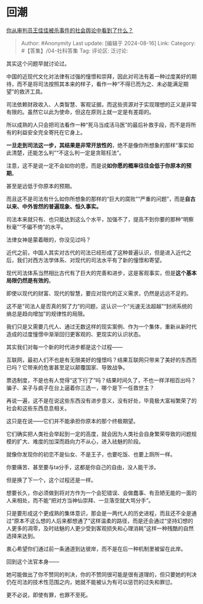 # 回潮
[你从审判员王佳佳被杀事件的社会舆论中看到了什么？](https://www.zhihu.com/question/664204678/answer/3596264793)

> Author: #Anonymity
> Last update: [编辑于 2024-08-16]
> Link:
> Category: #【答集】/04-社科答集 
> Tag: 
> 评论区:
> 泛讨论:

其实这个问题早就讨论过。

中国的近现代文化对法律有过强的憧憬和崇拜，因此对司法有着一种过度美好的期待，而不是将司法按照其本来的样子，看作一种“不得已而为之、未必能满足期望”的救济工具。

司法依赖财政收入、人类智慧、客观证据，而这些资源对于实现理想的正义是非常有限的。虽然它以此为使命，但这在原则上就一定是有差距的。

所以成熟的人只会把司法看作一种“死马当成活马医”的最后补救手段，而不是将所有的利益安全完全寄托在它身上。

**一旦走到司法这一步，其结果是非常开放性的**，绝不是像你所想象的那样“事实如此清楚，还能怎么判”“不这么判一定是贪赃枉法”。

注意，这不是说一定不会如你的愿，而是说**如你愿的概率往往会低于你原本的预期**。

甚至是远低于你原本的预期。

而且这不是司法有什么如你所想象的那样的“巨大的腐败”“严重的问题”，而是**自古以来、中外皆然的普遍现象、恒久事实。**

司法本来就只有、也只能达到这么个水平，加强不了，提高不到你要的那种“明察秋毫”“不偏不倚”的水平。

法律女神是蒙着眼的，你没见过吗？

近代之前，中国人其实对古代的司法已经形成了这种普遍认识，但是进入近代之后，我们对西方法学体系、对现代的司法水平有了新的憧憬和寄望。

现代司法体系当然相比古代有了巨大的完善和进步，这是客观事实，但是**这个基本局限仍然是有效的**。

即使以现代的财富、现代的智慧，要应对现代的正义需求，仍然是远远不足的。

这不是“司法人是否真的努了力”的问题，这认识一个“光速无法超越”“封闭系统的熵总是趋向增加”的规律性的局限。

我们只是又需要几代人、通过无数这样的现实案例、作为一个集体，重新从新时代造成的过度憧憬中渐渐回归更客观的、更现实的认识状态。

其实我们对每一个新的时代进步都是这个过程——

互联网，最初人们不也是有无限美好的憧憬吗？结果互联网只带来了美好的东西而已吗？它带来的危害甚至足以颠覆国家、导致战争。

票选制度，不是也有人觉得“这下行了”吗？结果时间久了，不也一样洋相百出吗？骗子、呆子与疯子在台上逼着你三选一，哪个是下一任救世主？

再说一遍，这不是在说这些东西没有进步意义，没有好处，毕竟极大富裕繁荣了的社会和这些东西息息相关。

这只是在说——它们并不能承担你原本的那个终极期望。

它们确实把人类社会举起到一定的高度，就会因为人类社会自身繁荣导致的问题规模的扩大、难度的加深而趋向力不从心，进入祛魅的阶段。

就像你发现你的初恋不是仙女、不是王子，也要吃饭、也要上厕所一样。

你要痛苦、甚至要与ta分手，这都是你自己的自由，没人能干涉。

但是换了下一个，这个过程还是一样。

想要长久，你必须做到将对方作为一个会犯错误、会做蠢事、有丑陋无能的一面的人来相处，而不能“把对方当神仙崇拜、一旦落空就大骂分手”。

只是要形成这个更成熟的集体意识，那会是一两代人的历史进程，而且还不全是通过“原本不这么想的人后来都想通了”这样温柔的路径，而是还会通过“坚持幻想的人更多的凋零，及时祛魅的人更少受到客观损失和心理消耗”这样一种残酷的自然选择来达到。

衷心希望你们通过前一条通道到达彼岸，而不是在后一种机制里被留在此岸。

回到这个法官本身——

她可能做出了你不赞同的判决，你的不赞同很可能是很有道理的，但只要她的判决仍在司法的技术性范围之内，她就不能被认为有可以惩罚的过失和罪愆。

更不必说，即使有罪，也罪不至死。